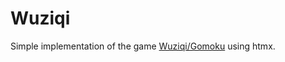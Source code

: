 # Wuziqi

Simple implementation of the game [Wuziqi/Gomoku](https://en.wikipedia.org/wiki/Gomoku) using htmx.
